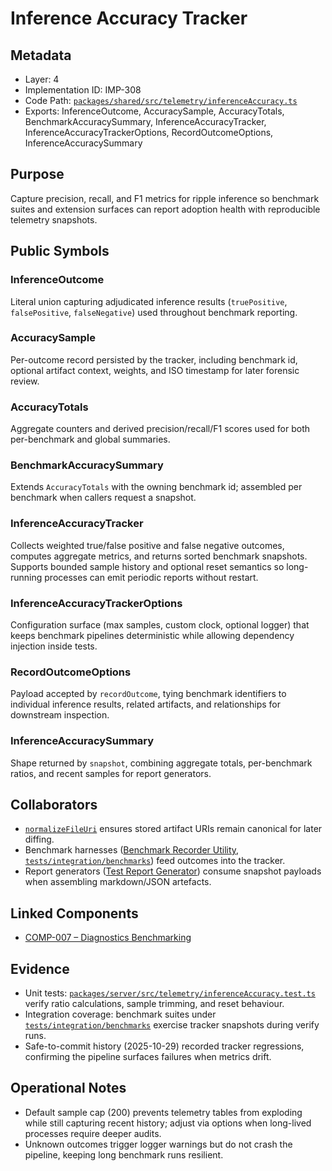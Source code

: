 # Inference Accuracy Tracker

## Metadata
- Layer: 4
- Implementation ID: IMP-308
- Code Path: [`packages/shared/src/telemetry/inferenceAccuracy.ts`](../../../packages/shared/src/telemetry/inferenceAccuracy.ts)
- Exports: InferenceOutcome, AccuracySample, AccuracyTotals, BenchmarkAccuracySummary, InferenceAccuracyTracker, InferenceAccuracyTrackerOptions, RecordOutcomeOptions, InferenceAccuracySummary

## Purpose
Capture precision, recall, and F1 metrics for ripple inference so benchmark suites and extension surfaces can report adoption health with reproducible telemetry snapshots.

## Public Symbols

### InferenceOutcome
Literal union capturing adjudicated inference results (`truePositive`, `falsePositive`, `falseNegative`) used throughout benchmark reporting.

### AccuracySample
Per-outcome record persisted by the tracker, including benchmark id, optional artifact context, weights, and ISO timestamp for later forensic review.

### AccuracyTotals
Aggregate counters and derived precision/recall/F1 scores used for both per-benchmark and global summaries.

### BenchmarkAccuracySummary
Extends `AccuracyTotals` with the owning benchmark id; assembled per benchmark when callers request a snapshot.

### InferenceAccuracyTracker
Collects weighted true/false positive and false negative outcomes, computes aggregate metrics, and returns sorted benchmark snapshots. Supports bounded sample history and optional reset semantics so long-running processes can emit periodic reports without restart.

### InferenceAccuracyTrackerOptions
Configuration surface (max samples, custom clock, optional logger) that keeps benchmark pipelines deterministic while allowing dependency injection inside tests.

### RecordOutcomeOptions
Payload accepted by `recordOutcome`, tying benchmark identifiers to individual inference results, related artifacts, and relationships for downstream inspection.

### InferenceAccuracySummary
Shape returned by `snapshot`, combining aggregate totals, per-benchmark ratios, and recent samples for report generators.

## Collaborators
- [`normalizeFileUri`](../../../packages/shared/src/uri/normalizeFileUri.ts) ensures stored artifact URIs remain canonical for later diffing.
- Benchmark harnesses ([Benchmark Recorder Utility](../testing/benchmarks/benchmarkRecorder.mdmd.md), [`tests/integration/benchmarks`](../../../tests/integration/benchmarks)) feed outcomes into the tracker.
- Report generators ([Test Report Generator](../tooling/testReportGenerator.mdmd.md)) consume snapshot payloads when assembling markdown/JSON artefacts.

## Linked Components
- [COMP-007 – Diagnostics Benchmarking](../../layer-3/benchmark-telemetry-pipeline.mdmd.md)

## Evidence
- Unit tests: [`packages/server/src/telemetry/inferenceAccuracy.test.ts`](../../../packages/server/src/telemetry/inferenceAccuracy.test.ts) verify ratio calculations, sample trimming, and reset behaviour.
- Integration coverage: benchmark suites under [`tests/integration/benchmarks`](../../../tests/integration/benchmarks) exercise tracker snapshots during verify runs.
- Safe-to-commit history (2025-10-29) recorded tracker regressions, confirming the pipeline surfaces failures when metrics drift.

## Operational Notes
- Default sample cap (200) prevents telemetry tables from exploding while still capturing recent history; adjust via options when long-lived processes require deeper audits.
- Unknown outcomes trigger logger warnings but do not crash the pipeline, keeping long benchmark runs resilient.
